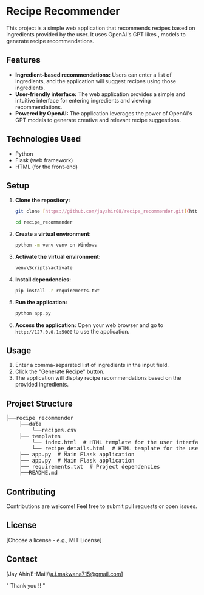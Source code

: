 # Recipe Recommender

This project is a simple web application that recommends recipes based on ingredients provided by the user. It uses OpenAI's GPT likes , models to generate recipe recommendations.

## Features

*   **Ingredient-based recommendations:** Users can enter a list of ingredients, and the application will suggest recipes using those ingredients.
*   **User-friendly interface:** The web application provides a simple and intuitive interface for entering ingredients and viewing recommendations.
*   **Powered by OpenAI:** The application leverages the power of OpenAI's GPT models to generate creative and relevant recipe suggestions.

## Technologies Used

*   Python
*   Flask (web framework)
*   HTML (for the front-end)

## Setup

1.  **Clone the repository:**
    ```bash
    git clone [https://github.com/jayahir08/recipe_recommender.git](https://www.google.com/search?q=https://github.com/jayahir08recommender.git) 

    cd recipe_recommender
    ```

2.  **Create a virtual environment:**
    ```bash
    python -m venv venv on Windows
    ```

3.  **Activate the virtual environment:**
    ```bash
    venv\Scripts\activate  
    ```

4.  **Install dependencies:**
    ```bash
    pip install -r requirements.txt
    ```


5.  **Run the application:**
    ```bash
    python app.py
    ```

6.  **Access the application:** Open your web browser and go to `http://127.0.0.1:5000` to use the application.

## Usage

1.  Enter a comma-separated list of ingredients in the input field.
2.  Click the "Generate Recipe" button.
3.  The application will display recipe recommendations based on the provided ingredients.

## Project Structure



<pre>
├──recipe_recommender
    ├──data
        └──recipes.csv
    ├── templates
        └── index.html  # HTML template for the user interface
        └── recipe_details.html  # HTML template for the user interface    
    ├── app.py  # Main Flask application
    ├── app.py  # Main Flask application
    ├── requirements.txt  # Project dependencies
    ├──README.md
</pre>
## Contributing

Contributions are welcome! Feel free to submit pull requests or open issues.

## License

[Choose a license - e.g., MIT License]


## Contact

[Jay Ahir/E-Mail//a.j.makwana715@gmail.com]

" Thank you !! "
